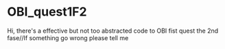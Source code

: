 # OBI_quest1F2
Hi, there's a effective but not too abstracted code to OBI fist quest the 2nd fase//If something go wrong please tell me
